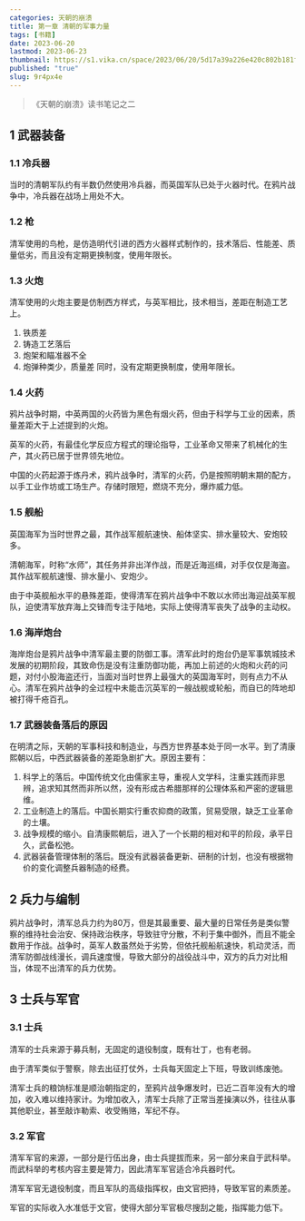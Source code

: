 ```yaml
---
categories: 天朝的崩溃
title: 第一章 清朝的军事力量
tags: [书籍]
date: 2023-06-20
lastmod: 2023-06-23
thumbnail: https://s1.vika.cn/space/2023/06/20/5d17a39a226e420c802b181f73275698
published: "true"
slug: 9r4px4e
---
```


>《天朝的崩溃》读书笔记之二

## 1 武器装备
### 1.1 冷兵器
当时的清朝军队约有半数仍然使用冷兵器，而英国军队已处于火器时代。在鸦片战争中，冷兵器在战场上用处不大。

### 1.2 枪
清军使用的鸟枪，是仿造明代引进的西方火器样式制作的，技术落后、性能差、质量低劣，而且没有定期更换制度，使用年限长。

### 1.3 火炮
清军使用的火炮主要是仿制西方样式，与英军相比，技术相当，差距在制造工艺上。
1. 铁质差
2. 铸造工艺落后
3. 炮架和瞄准器不全
4. 炮弹种类少，质量差
同时，没有定期更换制度，使用年限长。

### 1.4 火药
鸦片战争时期，中英两国的火药皆为黑色有烟火药，但由于科学与工业的因素，质量差距大于上述提到的火炮。

英军的火药，有最佳化学反应方程式的理论指导，工业革命又带来了机械化的生产，其火药已居于世界领先地位。

中国的火药起源于炼丹术，鸦片战争时，清军的火药，仍是按照明朝末期的配方，以手工业作坊或工场生产。存储时限短，燃烧不充分，爆炸威力低。

### 1.5 舰船
英国海军为当时世界之最，其作战军舰航速快、船体坚实、排水量较大、安炮较多。

清朝海军，时称“水师”，其任务并非出洋作战，而是近海巡缉，对手仅仅是海盗。其作战军舰航速慢、排水量小、安炮少。

由于中英舰船水平的悬殊差距，使得清军在鸦片战争中不敢以水师出海迎战英军舰队，迫使清军放弃海上交锋而专注于陆地，实际上使得清军丧失了战争的主动权。

### 1.6 海岸炮台
海岸炮台是鸦片战争中清军最主要的防御工事。清军此时的炮台仍是军事筑城技术发展的初期阶段，其致命伤是没有注重防御功能，再加上前述的火炮和火药的问题，对付小股海盗还行，当面对当时世界上最强大的英国海军时，则有点力不从心。清军在鸦片战争的全过程中未能击沉英军的一艘战舰或轮船，而自已的阵地却被打得千疮百孔。

### 1.7 武器装备落后的原因
在明清之际，天朝的军事科技和制造业，与西方世界基本处于同一水平。到了清康熙朝以后，中西武器装备的差距急剧扩大。原因主要有：
1. 科学上的落后。中国传统文化由儒家主导，重视人文学科，注重实践而非思辨，追求知其然而非所以然，没有形成古希腊那样的公理体系和严密的逻辑思维。
2. 工业制造上的落后。中国长期实行重农抑商的政策，贸易受限，缺乏工业革命的土壤。
3. 战争规模的缩小。自清康熙朝后，进入了一个长期的相对和平的阶段，承平日久，武备松弛。
4. 武器装备管理体制的落后。既没有武器装备更新、研制的计划，也没有根据物价的变化调整兵器制造的经费。

## 2 兵力与编制
鸦片战争时，清军总兵力约为80万，但是其最重要、最大量的日常任务是类似警察的维持社会治安、保持政治秩序，导致驻守分散，不利于集中御外，而且不能全数用于作战。战争时，英军人数虽然处于劣势，但依托舰船航速快，机动灵活，而清军防御战线漫长，调兵速度慢，导致大部分的战役战斗中，双方的兵力对比相当，体现不出清军的兵力优势。

## 3 士兵与军官
### 3.1 士兵
清军的士兵来源于募兵制，无固定的退役制度，既有壮丁，也有老弱。

由于清军类似于警察，除去出征打仗外，士兵每天固定上下班，导致训练废弛。

清军士兵的粮饷标准是顺治朝指定的，至鸦片战争爆发时，已近二百年没有大的增加，收入难以维持家计。为增加收入，清军士兵除了正常当差操演以外，往往从事其他职业，甚至敲诈勒索、收受贿赂，军纪不存。

### 3.2 军官
清军军官的来源，一部分是行伍出身，由士兵提拔而来，另一部分来自于武科举。而武科举的考核内容主要是膂力，因此清军军官适合冷兵器时代。

清军军官无退役制度，而且军队的高级指挥权，由文官把持，导致军官的素质差。

军官的实际收入水准低于文官，使得大部分军官极尽搜刮之能，指挥能力低下。

